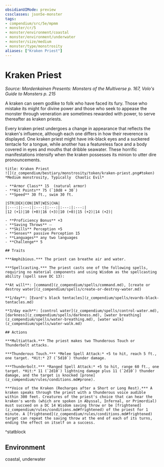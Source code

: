 ```yaml
---
obsidianUIMode: preview
cssclasses: json5e-monster
tags:
- compendium/src/5e/mpmm
- monster/cr/5
- monster/environment/coastal
- monster/environment/underwater
- monster/size/medium
- monster/type/monstrosity
aliases: ["Kraken Priest"]
---
```

# Kraken Priest
*Source: Mordenkainen Presents: Monsters of the Multiverse p. 167, Volo's Guide to Monsters p. 215*  

A kraken can seem godlike to folk who have faced its fury. Those who mistake its might for divine power and those who seek to appease the monster through veneration are sometimes rewarded with power, to serve thereafter as kraken priests.

Every kraken priest undergoes a change in appearance that reflects the kraken's influence, although each one differs in how their reverence is displayed. One kraken priest might have ink-black eyes and a suckered tentacle for a tongue, while another has a featureless face and a body covered in eyes and mouths that dribble seawater. These horrific manifestations intensify when the kraken possesses its minion to utter dire pronouncements.

```ad-statblock
title: Kraken Priest
![](z_compendium/bestiary/monstrosity/token/kraken-priest.png#token)
*Medium monstrosity, Typically  Chaotic Evil*

- **Armor Class** 15  (natural armor)
- **Hit Points** 75 (`10d8 + 30`)
- **Speed** 30 ft., swim 30 ft.

|STR|DEX|CON|INT|WIS|CHA|
|:---:|:---:|:---:|:---:|:---:|:---:|
|12 (+1)|10 (+0)|16 (+3)|10 (+0)|15 (+2)|14 (+2)|

- **Proficiency Bonus** +3
- **Saving Throws** ⏤
- **Skills** Perception +5
- **Senses** passive Perception 15
- **Languages** any two languages
- **Challenge** 5

## Traits

***Amphibious.*** The priest can breathe air and water.

***Spellcasting.*** The priest casts one of the following spells, requiring no material components and using Wisdom as the spellcasting ability (spell save DC 13):

**At will**: [command](z_compendium/spells/command.md), [create or destroy water](z_compendium/spells/create-or-destroy-water.md)

**1/day**: [Evard's black tentacles](z_compendium/spells/evards-black-tentacles.md)

**3/day each**: [control water](z_compendium/spells/control-water.md), [darkness](z_compendium/spells/darkness.md), [water breathing](z_compendium/spells/water-breathing.md), [water walk](z_compendium/spells/water-walk.md)

## Actions

***Multiattack.*** The priest makes two Thunderous Touch or Thunderbolt attacks.

***Thunderous Touch.*** *Melee Spell Attack:* +5 to hit, reach 5 ft., one target. *Hit:* 27 (`5d10`) thunder damage.

***Thunderbolt.*** *Ranged Spell Attack:* +5 to hit, range 60 ft., one target. *Hit:* 11 (`2d10`) lightning damage plus 11 (`2d10`) thunder damage, and the target is knocked [prone](z_compendium/rules/conditions.md#prone).

***Voice of the Kraken (Recharges after a Short or Long Rest).*** A kraken speaks through the priest with a thunderous voice audible within 300 feet. Creatures of the priest's choice that can hear the kraken's words (which are spoken in Abyssal, Infernal, or Primordial) must succeed on a DC 14 Wisdom saving throw or be [frightened](z_compendium/rules/conditions.md#frightened) of the priest for 1 minute. A [frightened](z_compendium/rules/conditions.md#frightened) target can repeat the saving throw at the end of each of its turns, ending the effect on itself on a success.
```
^statblock

## Environment

coastal, underwater